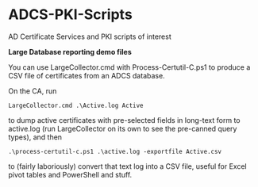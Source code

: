 # ADCS-PKI-Scripts
AD Certificate Services and PKI scripts of interest

**Large Database reporting demo files**

You can use LargeCollector.cmd with Process-Certutil-C.ps1 to produce a CSV file of certificates from an ADCS database.

On the CA, run

`LargeCollector.cmd .\Active.log Active`

to dump active certificates with pre-selected fields in long-text form to active.log (run LargeCollector on its own to see the pre-canned query types), and then

`.\process-certutil-c.ps1 .\active.log -exportfile Active.csv`

to (fairly laboriously) convert that text log into a CSV file, useful for Excel pivot tables and PowerShell and stuff.
